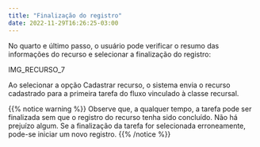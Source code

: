 ```yaml
---
title: "Finalização do registro"
date: 2022-11-29T16:26:25-03:00
---
```


No quarto e último passo, o usuário pode verificar o resumo das informações do recurso e selecionar a finalização do registro:

IMG_RECURSO_7

Ao selecionar a opção Cadastrar recurso, o sistema envia o recurso cadastrado para a primeira tarefa do fluxo vinculado à classe recursal.

{{% notice warning %}}
Observe que, a qualquer tempo, a tarefa pode ser finalizada sem que o registro do recurso tenha sido concluído. Não há prejuízo algum. Se a finalização da tarefa for selecionada erroneamente, pode-se iniciar um novo registro.
{{% /notice %}}
